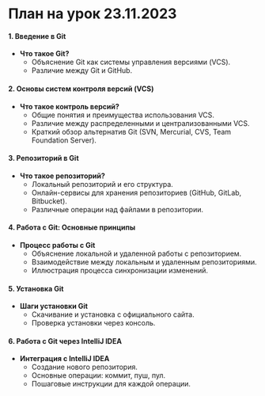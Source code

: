 # План на урок 23.11.2023

#### 1. Введение в Git
- **Что такое Git?**
    - Объяснение Git как системы управления версиями (VCS).
    - Различие между Git и GitHub.

#### 2. Основы систем контроля версий (VCS)
- **Что такое контроль версий?**
    - Общие понятия и преимущества использования VCS.
    - Различие между распределенными и централизованными VCS.
    - Краткий обзор альтернатив Git (SVN, Mercurial, CVS, Team Foundation Server).

#### 3. Репозиторий в Git
- **Что такое репозиторий?**
    - Локальный репозиторий и его структура.
    - Онлайн-сервисы для хранения репозиториев (GitHub, GitLab, Bitbucket).
    - Различные операции над файлами в репозитории.

#### 4. Работа с Git: Основные принципы
- **Процесс работы с Git**
    - Объяснение локальной и удаленной работы с репозиторием.
    - Взаимодействие между локальным и удаленным репозиториями.
    - Иллюстрация процесса синхронизации изменений.

#### 5. Установка Git
- **Шаги установки Git**
    - Скачивание и установка с официального сайта.
    - Проверка установки через консоль.

#### 6. Работа с Git через IntelliJ IDEA
- **Интеграция с IntelliJ IDEA**
    - Создание нового репозитория.
    - Основные операции: коммит, пуш, пул.
    - Пошаговые инструкции для каждой операции.
